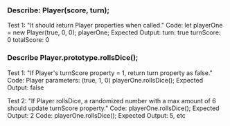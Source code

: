 ### Describe: Player(score, turn);

Test 1: "It should return Player properties when called."
Code: 
let playerOne = new Player(true, 0, 0);
playerOne;
Expected Output: 
turn: true
turnScore: 0 
totalScore: 0

### Describe Player.prototype.rollsDice();

Test 1: "If Player's turnScore property = 1, return turn property as false."
Code: 
Player parameters: (true, 1, 0)
playerOne.rollsDice();
Expected Output: 
false

Test 2: "If Player rollsDice, a randomized number with a max amount of 6 should update turnScore property."
Code:
playerOne.rollsDice();
Expected Output:
2
Code: 
playerOne.rollsDice();
Expected Output:
5, etc